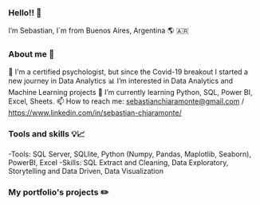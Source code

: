 ### Hello!! 👋

I’m Sebastian, I´m from Buenos Aires, Argentina 🌎 🇦🇷

### About me 🤠

👦 I'm a certified psychologist, but since the Covid-19 breakout I started a new journey in Data Analytics
📊 I’m interested in Data Analytics and Machine Learning projects 
📌 I’m currently learning Python, SQL, Power BI, Excel, Sheets.
📫 How to reach me: sebastianchiaramonte@gmail.com / https://www.linkedin.com/in/sebastian-chiaramonte/

### Tools and skills 💡📈

-Tools: SQL Server, SQLlite, Python (Numpy, Pandas, Maplotlib, Seaborn), PowerBI, Excel
-Skills: SQL Extract and Cleaning, Data Exploratory, Storytelling and Data Driven, Data Visualization

### My portfolio's projects ✏️


